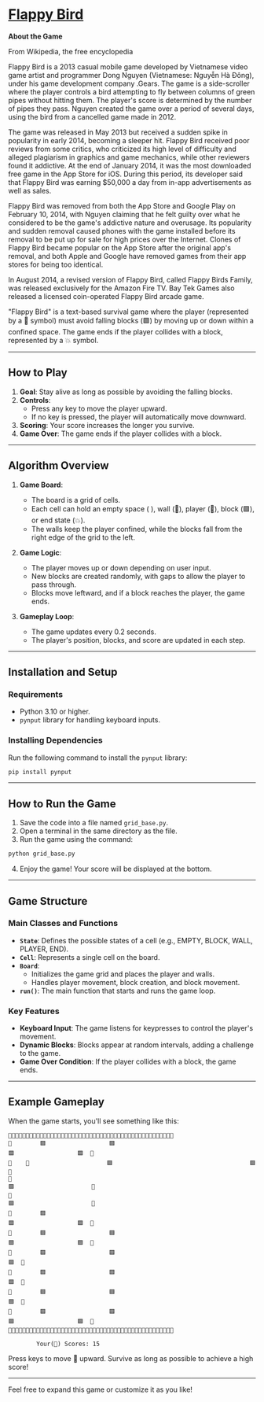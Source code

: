 # [Flappy Bird](https://en.wikipedia.org/wiki/Flappy_Bird)

**About the Game**

From Wikipedia, the free encyclopedia


Flappy Bird is a 2013 casual mobile game developed by Vietnamese video game artist and programmer Dong Nguyen (Vietnamese: Nguyễn Hà Đông), under his game development company .Gears. The game is a side-scroller where the player controls a bird attempting to fly between columns of green pipes without hitting them. The player's score is determined by the number of pipes they pass. Nguyen created the game over a period of several days, using the bird from a cancelled game made in 2012.

The game was released in May 2013 but received a sudden spike in popularity in early 2014, becoming a sleeper hit. Flappy Bird received poor reviews from some critics, who criticized its high level of difficulty and alleged plagiarism in graphics and game mechanics, while other reviewers found it addictive. At the end of January 2014, it was the most downloaded free game in the App Store for iOS. During this period, its developer said that Flappy Bird was earning $50,000 a day from in-app advertisements as well as sales.

Flappy Bird was removed from both the App Store and Google Play on February 10, 2014, with Nguyen claiming that he felt guilty over what he considered to be the game's addictive nature and overusage. Its popularity and sudden removal caused phones with the game installed before its removal to be put up for sale for high prices over the Internet. Clones of Flappy Bird became popular on the App Store after the original app's removal, and both Apple and Google have removed games from their app stores for being too identical.

In August 2014, a revised version of Flappy Bird, called Flappy Birds Family, was released exclusively for the Amazon Fire TV. Bay Tek Games also released a licensed coin-operated Flappy Bird arcade game.


"Flappy Bird" is a text-based survival game where the player (represented by a 🐣 symbol) must avoid falling blocks (🟪) by moving up or down within a confined space. The game ends if the player collides with a block, represented by a 💥 symbol.

---

## **How to Play**

1. **Goal**: Stay alive as long as possible by avoiding the falling blocks.
2. **Controls**:
   - Press any key to move the player upward.
   - If no key is pressed, the player will automatically move downward.
3. **Scoring**: Your score increases the longer you survive.
4. **Game Over**: The game ends if the player collides with a block.

---


## **Algorithm Overview**
1. **Game Board**:
   - The board is a grid of cells.
   - Each cell can hold an empty space (  ), wall (🔹), player (🐣), block (🟪), or end state (💥).
   - The walls keep the player confined, while the blocks fall from the right edge of the grid to the left.

2. **Game Logic**:
   - The player moves up or down depending on user input.
   - New blocks are created randomly, with gaps to allow the player to pass through.
   - Blocks move leftward, and if a block reaches the player, the game ends.

3. **Gameplay Loop**:
   - The game updates every 0.2 seconds.
   - The player's position, blocks, and score are updated in each step.

---

## **Installation and Setup**

### **Requirements**
- Python 3.10 or higher.
- `pynput` library for handling keyboard inputs.

### **Installing Dependencies**
Run the following command to install the `pynput` library:

```bash
pip install pynput
```

---

## **How to Run the Game**

1. Save the code into a file named `grid_base.py`.
2. Open a terminal in the same directory as the file.
3. Run the game using the command:

```bash
python grid_base.py
```

4. Enjoy the game! Your score will be displayed at the bottom.

---

## **Game Structure**

### **Main Classes and Functions**
- **`State`**: Defines the possible states of a cell (e.g., EMPTY, BLOCK, WALL, PLAYER, END).
- **`Cell`**: Represents a single cell on the board.
- **`Board`**:
  - Initializes the game grid and places the player and walls.
  - Handles player movement, block creation, and block movement.
- **`run()`**: The main function that starts and runs the game loop.

### **Key Features**
- **Keyboard Input**: The game listens for keypresses to control the player's movement.
- **Dynamic Blocks**: Blocks appear at random intervals, adding a challenge to the game.
- **Game Over Condition**: If the player collides with a block, the game ends.

---

## **Example Gameplay**

When the game starts, you'll see something like this:

```
🔹🔹🔹🔹🔹🔹🔹🔹🔹🔹🔹🔹🔹🔹🔹🔹🔹🔹🔹🔹🔹🔹🔹🔹🔹🔹🔹🔹🔹🔹🔹🔹🔹🔹🔹🔹🔹🔹🔹🔹🔹🔹🔹🔹🔹🔹🔹
🔹        🟪                  🟪                                       🟪                  🟪  🔹
🔹    🐣                      🟪                                       🟪                      🔹
🔹                                                                     🟪                      🔹
🔹                                                                     🟪                      🔹
🔹        🟪                                                           🟪                  🟪  🔹
🔹        🟪                  🟪                                       🟪                  🟪  🔹
🔹        🟪                  🟪                                                           🟪  🔹
🔹        🟪                  🟪                                                           🟪  🔹
🔹        🟪                  🟪                                                           🟪  🔹
🔹        🟪                  🟪                                       🟪                  🟪  🔹
🔹🔹🔹🔹🔹🔹🔹🔹🔹🔹🔹🔹🔹🔹🔹🔹🔹🔹🔹🔹🔹🔹🔹🔹🔹🔹🔹🔹🔹🔹🔹🔹🔹🔹🔹🔹🔹🔹🔹🔹🔹🔹🔹🔹🔹🔹🔹

        Your(🐣) Scores: 15
```

Press keys to move 🐣 upward. Survive as long as possible to achieve a high score!

---

Feel free to expand this game or customize it as you like!
